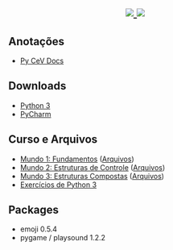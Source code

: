 <h1 align="center">
    <a href='https://www.python.org/'>
        <img src="https://www.python.org/static/community_logos/python-logo-master-v3-TM.png"/>
    </a>
    <a href="https://www.youtube.com/cursosemvideo">
        <img src="https://avatars3.githubusercontent.com/u/8683385?s=200&v=4"/>
    </a>
</h1>

## Anotações
- [Py CeV Docs](https://bit.ly/332csHT)

## Downloads
- [Python 3](https://www.python.org/downloads/)
- [PyCharm](https://www.jetbrains.com/pycharm/download/)



## Curso e Arquivos
- [Mundo 1: Fundamentos](https://www.youtube.com/playlist?list=PLHz_AreHm4dlKP6QQCekuIPky1CiwmdI6) ([Arquivos](https://bit.ly/3hDp9wO))
- [Mundo 2: Estruturas de Controle](https://www.youtube.com/playlist?list=PLHz_AreHm4dk_nZHmxxf_J0WRAqy5Czye) ([Arquivos](https://bit.ly/2X04riN))
- [Mundo 3: Estruturas Compostas](https://www.youtube.com/watch?v=0LB3FSfjvao&list=PLHz_AreHm4dksnH2jVTIVNviIMBVYyFnH) ([Arquivos](https://bit.ly/2WZKs3w))
- [Exercícios de Python 3](https://www.youtube.com/watch?v=nIHq1MtJaKs&list=PLHz_AreHm4dm6wYOIW20Nyg12TAjmMGT-)



## Packages
- emoji 0.5.4
- pygame / playsound 1.2.2
